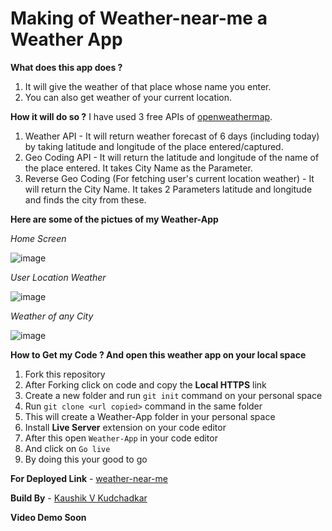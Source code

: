 # Making of Weather-near-me a Weather App

**What does this app does ?**

1. It will give the weather of that place whose name you enter.
2. You can also get weather of your current location.


**How it will do so ?**
I have used 3 free APIs of [openweathermap](https://openweathermap.org/).

1. Weather API - It will return weather forecast of 6 days (including today) by taking latitude and longitude of the place entered/captured.
2. Geo Coding API - It will return the latitude and longitude of the name of the place entered. It takes City Name as the Parameter.
3. Reverse Geo Coding (For fetching user's current location weather) - It will return the City Name. It takes 2 Parameters latitude and longitude and finds the city from these.


**Here are some of the pictues of my Weather-App**

*Home Screen*

![image](https://github.com/Kaushik2201/Weather-App/assets/118542939/42485cd2-c2c6-4fff-ba65-cd2fa925c01c)


*User Location Weather* 

![image](https://github.com/Kaushik2201/Weather-App/assets/118542939/05516e92-2e13-46cf-aac2-94854789686d)


*Weather of any City* 

![image](https://github.com/Kaushik2201/Weather-App/assets/118542939/7371c0c1-199f-41bc-8b50-b46215bcbcc8)


**How to Get my Code ? And open this weather app on your local space**

1. Fork this repository
2. After Forking click on code and copy the **Local HTTPS** link
3. Create a new folder and run `git init` command on your personal space
4. Run `git clone <url copied>` command in the same folder
5. This will create a Weather-App folder in your personal space
6. Install **Live Server** extension on your code editor
7. After this open `Weather-App` in your code editor
8. And click on ``Go live``
9. By doing this your good to go

**For Deployed Link** - [weather-near-me](https://weather-near-me.netlify.app/)

**Build By** - [Kaushik V Kudchadkar](https://www.linkedin.com/in/kaushik-kudchadkar-23221a253/)

**Video Demo Soon**

